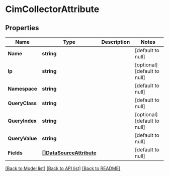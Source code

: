 # CimCollectorAttribute

## Properties
Name | Type | Description | Notes
------------ | ------------- | ------------- | -------------
**Name** | **string** |  | [default to null]
**Ip** | **string** |  | [optional] [default to null]
**Namespace** | **string** |  | [default to null]
**QueryClass** | **string** |  | [default to null]
**QueryIndex** | **string** |  | [optional] [default to null]
**QueryValue** | **string** |  | [default to null]
**Fields** | [**[]DataSourceAttribute**](DataSourceAttribute.md) |  | [default to null]

[[Back to Model list]](../README.md#documentation-for-models) [[Back to API list]](../README.md#documentation-for-api-endpoints) [[Back to README]](../README.md)


